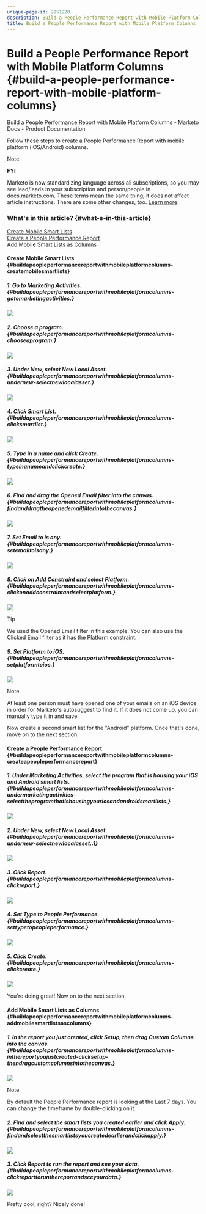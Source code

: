 ```yaml
---
unique-page-id: 2951220
description: Build a People Performance Report with Mobile Platform Columns - Marketo Docs - Product Documentation
title: Build a People Performance Report with Mobile Platform Columns
---
```


# Build a People Performance Report with Mobile Platform Columns {#build-a-people-performance-report-with-mobile-platform-columns}

Build a People Performance Report with Mobile Platform Columns - Marketo Docs - Product Documentation

Follow these steps to create a People Performance Report with mobile platform (iOS/Android) columns.

>[!NOTE]
>
>**FYI**
>
>Marketo is now standardizing language across all subscriptions, so you may see lead/leads in your subscription and person/people in docs.marketo.com. These terms mean the same thing; it does not affect article instructions. There are some other changes, too. [Learn more](http://docs.marketo.com/display/DOCS/Updates+to+Marketo+Terminology).

### What's in this article? {#what-s-in-this-article}

[Create Mobile Smart Lists](#buildapeopleperformancereportwithmobileplatformcolumns-createmobilesmartlists)  
[Create a People Performance Report](#buildapeopleperformancereportwithmobileplatformcolumns-createapeopleperformancereport)  
[Add Mobile Smart Lists as Columns](#buildapeopleperformancereportwithmobileplatformcolumns-addmobilesmartlistsascolumns)

#### Create Mobile Smart Lists {#buildapeopleperformancereportwithmobileplatformcolumns-createmobilesmartlists}

##### 1. Go to Marketing Activities. {#buildapeopleperformancereportwithmobileplatformcolumns-gotomarketingactivities.}

![](assets/ma.png)

##### 2. Choose a program. {#buildapeopleperformancereportwithmobileplatformcolumns-chooseaprogram.}

![](assets/two-1.png)

##### 3. Under New, select New Local Asset. {#buildapeopleperformancereportwithmobileplatformcolumns-undernew-selectnewlocalasset.}

![](assets/three-1.png)

##### 4. Click Smart List. {#buildapeopleperformancereportwithmobileplatformcolumns-clicksmartlist.}

![](assets/four-1.png)

##### 5. Type in a name and click Create. {#buildapeopleperformancereportwithmobileplatformcolumns-typeinanameandclickcreate.}

![](assets/five-1.png)

##### 6. Find and drag the Opened Email filter into the canvas. {#buildapeopleperformancereportwithmobileplatformcolumns-findanddragtheopenedemailfilterintothecanvas.}

![](assets/six-1.png)

##### 7. Set Email to is any. {#buildapeopleperformancereportwithmobileplatformcolumns-setemailtoisany.}

![](assets/seven.png)

##### 8. Click on Add Constraint and select Platform. {#buildapeopleperformancereportwithmobileplatformcolumns-clickonaddconstraintandselectplatform.}

![](assets/eight.png)

>[!TIP]
>
>We used the Opened Email filter in this example. You can also use the Clicked Email filter as it has the Platform constraint.

##### 9. Set Platform to iOS. {#buildapeopleperformancereportwithmobileplatformcolumns-setplatformtoios.}

![](assets/nine.png)

>[!NOTE]
>
>At least one person must have opened one of your emails on an iOS device in order for Marketo's autosuggest to find it. If it does not come up, you can manually type it in and save.

Now create a second smart list for the "Android" platform. Once that's done, move on to the next section.

#### Create a People Performance Report {#buildapeopleperformancereportwithmobileplatformcolumns-createapeopleperformancereport}

##### 1. Under Marketing Activities, select the program that is housing your iOS and Android smart lists. {#buildapeopleperformancereportwithmobileplatformcolumns-undermarketingactivities-selecttheprogramthatishousingyouriosandandroidsmartlists.}

![](assets/ten.png)

##### 2. Under New, select New Local Asset. {#buildapeopleperformancereportwithmobileplatformcolumns-undernew-selectnewlocalasset..1}

![](assets/eleven.png)

##### 3. Click Report. {#buildapeopleperformancereportwithmobileplatformcolumns-clickreport.}

![](assets/twelve.png)

##### 4. Set Type to People Performance. {#buildapeopleperformancereportwithmobileplatformcolumns-settypetopeopleperformance.}

![](assets/thirteen.png)

##### 5. Click Create. {#buildapeopleperformancereportwithmobileplatformcolumns-clickcreate.}

![](assets/fourteen.png)

You're doing great! Now on to the next section.

#### Add Mobile Smart Lists as Columns {#buildapeopleperformancereportwithmobileplatformcolumns-addmobilesmartlistsascolumns}

##### 1. In the report you just created, click Setup, then drag Custom Columns into the canvas. {#buildapeopleperformancereportwithmobileplatformcolumns-inthereportyoujustcreated-clicksetup-thendragcustomcolumnsintothecanvas.}

![](assets/fifteen.png)

>[!NOTE]
>
>By default the People Performance report is looking at the Last 7 days. You can change the timeframe by double-clicking on it.

##### 2. Find and select the smart lists you created earlier and click Apply. {#buildapeopleperformancereportwithmobileplatformcolumns-findandselectthesmartlistsyoucreatedearlierandclickapply.}

![](assets/sixteen.png)

##### 3. Click Report to run the report and see your data. {#buildapeopleperformancereportwithmobileplatformcolumns-clickreporttorunthereportandseeyourdata.}

![](assets/seventeen.png)

Pretty cool, right? Nicely done!
